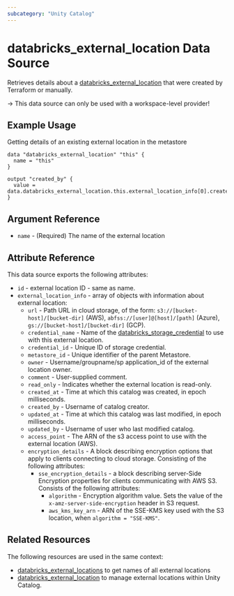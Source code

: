 ```yaml
---
subcategory: "Unity Catalog"
---
```

# databricks_external_location Data Source

Retrieves details about a [databricks_external_location](../resources/external_location.md) that were created by Terraform or manually.

-> This data source can only be used with a workspace-level provider!

## Example Usage

Getting details of an existing external location in the metastore

```hcl
data "databricks_external_location" "this" {
  name = "this"
}

output "created_by" {
  value = data.databricks_external_location.this.external_location_info[0].created_by
}
```

## Argument Reference

* `name` - (Required) The name of the external location

## Attribute Reference

This data source exports the following attributes:

* `id` - external location ID - same as name.
* `external_location_info` - array of objects with information about external location:
  * `url` - Path URL in cloud storage, of the form: `s3://[bucket-host]/[bucket-dir]` (AWS), `abfss://[user]@[host]/[path]` (Azure), `gs://[bucket-host]/[bucket-dir]` (GCP).
  * `credential_name` - Name of the [databricks_storage_credential](storage_credential.md) to use with this external location.
  * `credential_id` - Unique ID of storage credential.
  * `metastore_id` - Unique identifier of the parent Metastore.
  * `owner` - Username/groupname/sp application_id of the external location owner.
  * `comment` - User-supplied comment.
  * `read_only` - Indicates whether the external location is read-only.
  * `created_at` - Time at which this catalog was created, in epoch milliseconds.
  * `created_by` - Username of catalog creator.
  * `updated_at` - Time at which this catalog was last modified, in epoch milliseconds.
  * `updated_by` - Username of user who last modified catalog.
  * `access_point` - The ARN of the s3 access point to use with the external location (AWS).
  * `encryption_details` - A block describing encryption options that apply to clients connecting to cloud storage. Consisting of the following attributes:
    * `sse_encryption_details` - a block describing server-Side Encryption properties for clients communicating with AWS S3. Consists of the following attributes:
      * `algorithm` - Encryption algorithm value. Sets the value of the `x-amz-server-side-encryption` header in S3 request.
      * `aws_kms_key_arn` - ARN of the SSE-KMS key used with the S3 location, when `algorithm = "SSE-KMS"`. 

## Related Resources

The following resources are used in the same context:

* [databricks_external_locations](./external_locations.md) to get names of all external locations
* [databricks_external_location](../resources/external_location.md) to manage external locations within Unity Catalog.
